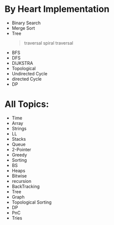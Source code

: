 # By Heart Implementation

- Binary Search
- Merge Sort
- Tree
	> traversal
	> spiral traversal
- BFS
- DFS
- DIJKSTRA
- Topological
- Undirected Cycle 
- directed Cycle
- DP


# All Topics:
- Time
- Array
- Strings
- LL
- Stacks
- Queue
- 2-Pointer
- Greedy
- Sorting
- BS
- Heaps
- Bitwise
- recursion
- BackTracking
- Tree
- Graph
- Topological Sorting
- DP
- PnC
- Tries

	